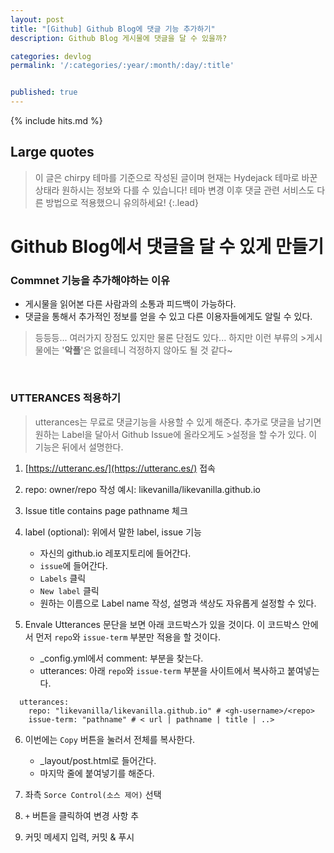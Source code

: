 ```yaml
---
layout: post
title: "[Github] Github Blog에 댓글 기능 추가하기"
description: Github Blog 게시물에 댓글을 달 수 있을까? 

categories: devlog
permalink: '/:categories/:year/:month/:day/:title'


published: true
---
```

{% include hits.md %}


## Large quotes
> 이 글은 chirpy 테마를 기준으로 작성된 글이며 현재는 Hydejack 테마로 바꾼 상태라 원하시는 정보와 다를 수 있습니다!
> 테마 변경 이후 댓글 관련 서비스도 다른 방법으로 적용했으니 유의하세요!
{:.lead}



# Github Blog에서 댓글을 달 수 있게 만들기

### Commnet 기능을 추가해야하는 이유
- 게시물을 읽어본 다른 사람과의 소통과 피드백이 가능하다.
- 댓글을 통해서 추가적인 정보를 얻을 수 있고 다른 이용자들에게도 알릴 수 있다.

>등등등... 여러가지 장점도 있지만 물론 단점도 있다... 하지만 이런 부류의 >게시물에는 '**악플**'은 없을테니 걱정하지 않아도 될 것 같다~

&nbsp;
&nbsp;

### UTTERANCES 적용하기
>utterances는 무료로 댓글기능을 사용할 수 있게 해준다.
>추가로 댓글을 남기면 원하는 Label을 달아서 Github Issue에 올라오게도 >설정을 할 수가 있다.
>이 기능은 뒤에서 설명한다.

1. [https://utteranc.es/](https://utteranc.es/) 접속

2. repo: owner/repo 작성
예시: likevanilla/likevanilla.github.io

3. Issue title contains page pathname 체크

4. label (optional): 위에서 말한 label, issue 기능
    - 자신의 github.io 레포지토리에 들어간다.
    - `issue`에 들어간다.
    - `Labels` 클릭
    - `New label` 클릭
    - 원하는 이름으로 Label name 작성, 설명과 색상도 자유롭게 설정할 수 있다.

5. Envale Utterances 문단을 보면 아래 코드박스가 있을 것이다. 이 코드박스 안에서 먼저 `repo`와 `issue-term` 부분만 적용을 할 것이다.
    - _config.yml에서 comment: 부분을 찾는다.
    - utterances: 아래 `repo`와 `issue-term` 부분을 사이트에서 복사하고 붙여넣는다.
```
  utterances:
    repo: "likevanilla/likevanilla.github.io" # <gh-username>/<repo>
    issue-term: "pathname" # < url | pathname | title | ..>
```

6. 이번에는 `Copy` 버튼을 눌러서 전체를 복사한다.
    - _layout/post.html로 들어간다.
    - 마지막 줄에 붙여넣기를 해준다.

7. 좌측 `Sorce Control(소스 제어)` 선택

8. `+` 버튼을 클릭하여 변경 사항 추

9. 커밋 메세지 입력, 커밋 & 푸시

